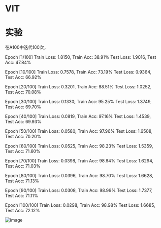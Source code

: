 # VIT

# 实验

在A100中迭代100次，

Epoch [1/100] Train Loss: 1.8150, Train Acc: 38.91% Test Loss: 1.9016, Test Acc: 47.84%

Epoch [10/100] Train Loss: 0.7578, Train Acc: 73.19% Test Loss: 0.9364, Test Acc: 66.92%

Epoch [20/100] Train Loss: 0.3201, Train Acc: 88.51% Test Loss: 1.0252, Test Acc: 70.08%

Epoch [30/100] Train Loss: 0.1330, Train Acc: 95.25% Test Loss: 1.3749, Test Acc: 69.70%

Epoch [40/100] Train Loss: 0.0819, Train Acc: 97.16% Test Loss: 1.4539, Test Acc: 69.93%

Epoch [50/100] Train Loss: 0.0580, Train Acc: 97.96% Test Loss: 1.6508, Test Acc: 70.20%

Epoch [60/100] Train Loss: 0.0525, Train Acc: 98.23% Test Loss: 1.5359, Test Acc: 71.60%

Epoch [70/100] Train Loss: 0.0398, Train Acc: 98.64% Test Loss: 1.6294, Test Acc: 71.03%

Epoch [80/100] Train Loss: 0.0396, Train Acc: 98.70% Test Loss: 1.6628, Test Acc: 71.13%

Epoch [90/100] Train Loss: 0.0308, Train Acc: 98.99% Test Loss: 1.7377, Test Acc: 71.11%

Epoch [100/100] Train Loss: 0.0298, Train Acc: 98.98% Test Loss: 1.6685, Test Acc: 72.12%

![image](https://github.com/user-attachments/assets/a6d6f243-f623-41c7-b323-9fccd7d2caee)
